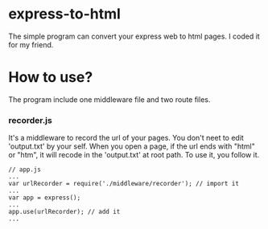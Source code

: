 # express-to-html
The simple program can convert your express web to html pages. I coded it for my friend. 

# How to use?
The program include one middleware file and two route files. 

### recorder.js
It's a middleware to record the url of your pages. You don't neet to edit 'output.txt' by your self. 
When you open a page, if the url ends with "html" or "htm", it will recode in the 'output.txt' at root path.
To use it, you follow it.

```
// app.js
...
var urlRecorder = require('./middleware/recorder'); // import it
...
var app = express();
...
app.use(urlRecorder); // add it
...
```

